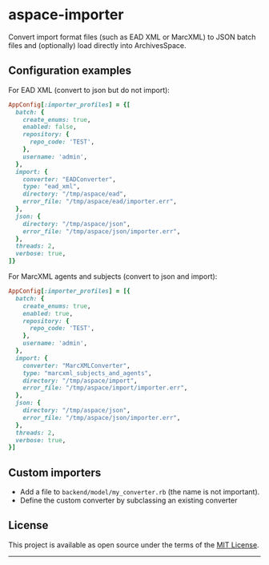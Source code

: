 # aspace-importer

Convert import format files (such as EAD XML or MarcXML) to JSON batch files and
(optionally) load directly into ArchivesSpace.

## Configuration examples

For EAD XML (convert to json but do not import):

```ruby
AppConfig[:importer_profiles] = {[
  batch: {
    create_enums: true,
    enabled: false,
    repository: {
      repo_code: 'TEST',
    },
    username: 'admin',
  },
  import: {
    converter: "EADConverter",
    type: "ead_xml",
    directory: "/tmp/aspace/ead",
    error_file: "/tmp/aspace/ead/importer.err",
  },
  json: {
    directory: "/tmp/aspace/json",
    error_file: "/tmp/aspace/json/importer.err",
  },
  threads: 2,
  verbose: true,
]}
```

For MarcXML agents and subjects (convert to json and import):

```ruby
AppConfig[:importer_profiles] = [{
  batch: {
    create_enums: true,
    enabled: true,
    repository: {
      repo_code: 'TEST',
    },
    username: 'admin',
  },
  import: {
    converter: "MarcXMLConverter",
    type: "marcxml_subjects_and_agents",
    directory: "/tmp/aspace/import",
    error_file: "/tmp/aspace/import/importer.err",
  },
  json: {
    directory: "/tmp/aspace/json",
    error_file: "/tmp/aspace/json/importer.err",
  },
  threads: 2,
  verbose: true,
}]
```

## Custom importers

- Add a file to `backend/model/my_converter.rb` (the name is not important).
- Define the custom converter by subclassing an existing converter

## License

This project is available as open source under the terms of the [MIT License](http://opensource.org/licenses/MIT).

---
